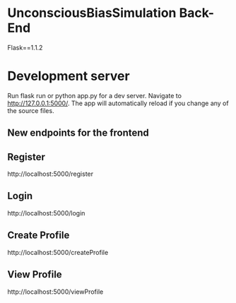 # UnconsciousBiasSimulation Back-End

Flask==1.1.2

# Development server

Run flask run or python app.py for a dev server. Navigate to http://127.0.0.1:5000/. The app will automatically reload if you change any of the source files.

## New endpoints for the frontend

## Register

http://localhost:5000/register

## Login

http://localhost:5000/login

## Create Profile

http://localhost:5000/createProfile

## View Profile

http://localhost:5000/viewProfile

